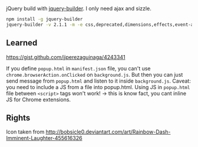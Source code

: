 jQuery build with [jquery-builder](http://projects.jga.me/jquery-builder/). I only need ajax and sizzle.

```bash
npm install -g jquery-builder
jquery-builder -v 2.1.1 -m -e css,deprecated,dimensions,effects,event-alias,offset,wrap > jquery.js
```

## Learned

https://gist.github.com/jjperezaguinaga/4243341

If you define `popup.html` in `manifest.json` file, you can't use `chrome.browserAction.onClicked` on
`background.js`. But then you can just send message from `popup.html` and listen to it inside `background.js`.
Caveat: you need to include a JS from a file into popup.html. Using JS in `popup.html` file between `<script>`
tags won't work! -> this is know fact, you cant inline JS for Chrome extensions.


## Rights

Icon taken from http://bobsicle0.deviantart.com/art/Rainbow-Dash-Imminent-Laughter-455616326
